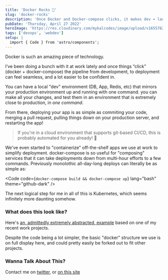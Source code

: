 ```yaml
---
title: 'Docker Rocks 🐳'
slug: 'docker-rocks'
description: 'Once Docker and Docker-compose clicks, it makes dev ➡️ launch so much easier'
pubDate: 'Thursday, April 27 2022'
heroImage: 'https://res.cloudinary.com/mykalcodes/image/upload/v1655762856/Mykal%20Codes/docker-rocks.webp'
tags: ['devops', 'webdev']
setup: |
  import { Code } from 'astro/components';
---
```


Docker is such an amazing piece of technology.

I’ve been doing a bunch with it at work lately and once things “click” (docker + docker-compose) the pipeline from development, to deployment can feel seamless, and a lot easier to be confident in.

You can have a local "dev" environment (DB, App, Redis, etc) that mirrors your production environment up and running with one command.
you can make all your changes, and test them in an environment that is extremely close to production, in _one command_.

From there, deploying your app is as simple as commiting your code, merging a pull request, pulling things down on your production server, and restarting the app!

> If you're in a cloud environment that supports git-based CI/CD, this is probably automated for you already! 🎉

We've even started to "containerize" off-the-shelf apps we use at work to simplify deployment. docker-compose is so useful for "composing" services that it can take deployments down from multi-hour efforts to a few commands. Previously monolothic all-day-long deploys can literally be as simple as:

<Code code={`docker-compose build && docker-compose up`} lang="bash" theme="github-dark" />

The next logical step for me in all of this is Kubernetes, which seems infinitely more daunting somehow.

### What does this look like?

Here's [an, admittedly extremely abstracted, example](https://github.com/MykalMachon/Caeser) based on one of my recent work projects.

Despite the code being a lot simpler, the basic "docker" structure we use is on full display here, and could pretty easily be forked out to fit other projects.

### Wanna Talk About This?

Contact me on [twitter](https://twitter.com/mykalmachon), or [on this site](https://mykal.codes/contact/)
